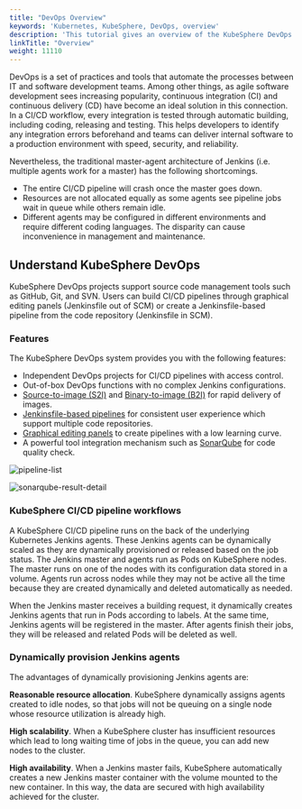 ```yaml
---
title: "DevOps Overview"
keywords: 'Kubernetes, KubeSphere, DevOps, overview'
description: 'This tutorial gives an overview of the KubeSphere DevOps system.'
linkTitle: "Overview"
weight: 11110
---
```


DevOps is a set of practices and tools that automate the processes between IT and software development teams. Among other things, as agile software development sees increasing popularity, continuous integration (CI) and continuous delivery (CD) have become an ideal solution in this connection. In a CI/CD workflow, every integration is tested through automatic building, including coding, releasing and testing. This helps developers to identify any integration errors beforehand and teams can deliver internal software to a production environment with speed, security, and reliability.

Nevertheless, the traditional master-agent architecture of Jenkins (i.e. multiple agents work for a master) has the following shortcomings.

- The entire CI/CD pipeline will crash once the master goes down.
- Resources are not allocated equally as some agents see pipeline jobs wait in queue while others remain idle.
- Different agents may be configured in different environments and require different coding languages. The disparity can cause inconvenience in management and maintenance. 

## Understand KubeSphere DevOps

KubeSphere DevOps projects support source code management tools such as GitHub, Git, and SVN. Users can build CI/CD pipelines through graphical editing panels (Jenkinsfile out of SCM) or create a Jenkinsfile-based pipeline from the code repository (Jenkinsfile in SCM).

### Features

The KubeSphere DevOps system provides you with the following features:

- Independent DevOps projects for CI/CD pipelines with access control.
- Out-of-box DevOps functions with no complex Jenkins configurations.
- [Source-to-image (S2I)](../../../project-user-guide/image-builder/source-to-image/) and [Binary-to-image (B2I)](../../../project-user-guide/image-builder/binary-to-image/) for rapid delivery of images.
- [Jenkinsfile-based pipelines](../../../devops-user-guide/how-to-use/create-a-pipeline-using-jenkinsfile/) for consistent user experience which support multiple code repositories.
- [Graphical editing panels](../../../devops-user-guide/how-to-use/create-a-pipeline-using-graphical-editing-panel/) to create pipelines with a low learning curve.
- A powerful tool integration mechanism such as [SonarQube](../../../devops-user-guide/how-to-integrate/sonarqube/) for code quality check.

![pipeline-list](/images/docs/devops-user-guide/understand-and-manage-devops-projects/overview/pipeline-list.jpg)

![sonarqube-result-detail](/images/docs/devops-user-guide/understand-and-manage-devops-projects/overview/sonarqube-result-detail.jpg)

### KubeSphere CI/CD pipeline workflows

A KubeSphere CI/CD pipeline runs on the back of the underlying Kubernetes Jenkins agents. These Jenkins agents can be dynamically scaled as they are dynamically provisioned or released based on the job status. The Jenkins master and agents run as Pods on KubeSphere nodes. The master runs on one of the nodes with its configuration data stored in a volume. Agents run across nodes while they may not be active all the time because they are created dynamically and deleted automatically as needed.

When the Jenkins master receives a building request, it dynamically creates Jenkins agents that run in Pods according to labels. At the same time, Jenkins agents will be registered in the master. After agents finish their jobs, they will be released and related Pods will be deleted as well.

### Dynamically provision Jenkins agents

The advantages of dynamically provisioning Jenkins agents are:

**Reasonable resource allocation**. KubeSphere dynamically assigns agents created to idle nodes, so that jobs will not be queuing on a single node whose resource utilization is already high.

**High scalability**. When a KubeSphere cluster has insufficient resources which lead to long waiting time of jobs in the queue, you can add new nodes to the cluster.

**High availability**. When a Jenkins master fails, KubeSphere automatically creates a new Jenkins master container with the volume mounted to the new container. In this way, the data are secured with high availability achieved for the cluster.
